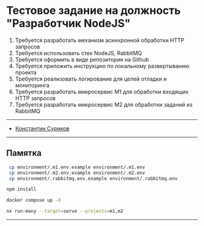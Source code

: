 # Тестовое задание на должность "Разработчик NodeJS"

1. Требуется разработать механизм асинхронной обработки HTTP запросов
2. Требуется использовать стек NodeJS, RabbitMQ
3. Требуется оформить в виде репозитория на Github
4. Требуется приложить инструкцию по локальному развертыванию проекта
5. Требуется реализовать логирование для целей отладки и мониторинга
6. Требуется разработать микросервис М1 для обработки входящих HTTP запросов 
7. Требуется разработать микросервис М2 для обработки заданий из RabbitMQ

---

* [Константин Суриков](https://t.me/k_surikov)

---

## Памятка

``` bash
 cp environment/.m1.env.example environment/.m1.env
 cp environment/.m2.env.example environment/.m2.env
 cp environment/.rabbitmq.env.example environment/.rabbitmq.env
```

``` bash
npm install
```

``` bash
docker compose up -d
```


```bash
nx run-many --target=serve --projects=m1,m2
```

---
